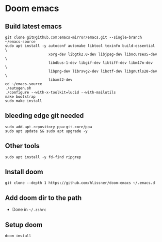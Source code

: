 # Doom emacs

## Build latest emacs

    git clone git@github.com:emacs-mirror/emacs.git --single-branch ~/emacs-source
    sudo apt install -y autoconf automake libtool texinfo build-essential  \
                        xorg-dev libgtk2.0-dev libjpeg-dev libncurses5-dev \
                        libdbus-1-dev libgif-dev libtiff-dev libm17n-dev   \
                        libpng-dev librsvg2-dev libotf-dev libgnutls28-dev \
                        libxml2-dev
    cd ~/emacs-source
    ./autogen.sh
    ./configure --with-x-toolkit=lucid --with-mailutils
    make bootstrap
    sudo make install

## bleeding edge git needed

    sudo add-apt-repository ppa:git-core/ppa
    sudo apt update && sudo apt upgrade -y

## Other tools

    sudo apt install -y fd-find ripgrep 

## Install doom

    git clone --depth 1 https://github.com/hlissner/doom-emacs ~/.emacs.d

## Add doom dir to the path

+ Done in `~/.zshrc`

## Setup doom

    doom install

